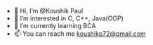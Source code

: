 - 👋 Hi, I’m @Koushik Paul
- 👀 I’m interested in C, C++, Java(OOP)
- 🌱 I’m currently learning BCA
- 📫 You can reach me koushikp72@gmail.com

<!---
Koushik1687/Koushik1687 is a ✨ special ✨ repository because its `README.md` (this file) appears on your GitHub profile.
You can click the Preview link to take a look at your changes.
--->
